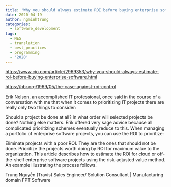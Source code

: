 ```yaml
---
title: 'Why you should always estimate ROI before buying enterprise software'
date: 2020-04-19
author: ngminhtrung
categories:
  - software_development
tags:
  - MES
  - translation
  - best_practices
  - programming
  - '2020'
---
```

https://www.cio.com/article/2969353/why-you-should-always-estimate-roi-before-buying-enterprise-software.html 

https://hbr.org/1969/05/the-case-against-roi-control

Erik Nelson, an accomplished IT professional, once said in the course of a conversation with me that when it comes to prioritizing IT projects there are really only two things to consider:

Should a project be done at all?
In what order will selected projects be done?
Nothing else matters. Erik offered very sage advice because all complicated prioritizing schemes eventually reduce to this. When managing a portfolio of enterprise software projects, you can use the ROI to prioritize:

Eliminate projects with a poor ROI. They are the ones that should not be done.
Prioritize the projects worth doing by ROI for maximum value to the organization.
This article describes how to estimate the ROI for cloud or off-the-shelf enterprise software projects using the risk-adjusted value method. An example illustrating the process follows.


Trung Nguyễn (Travis)
Sales Engineer/ Solution Consultant | Manufacturing domain
FPT Software